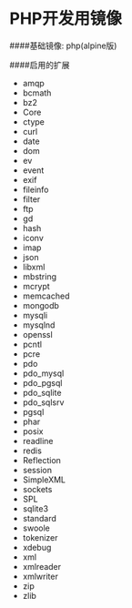# PHP开发用镜像

####基础镜像: php(alpine版)

####启用的扩展
* amqp
* bcmath
* bz2
* Core
* ctype
* curl
* date
* dom 
* ev
* event
* exif
* fileinfo
* filter
* ftp
* gd
* hash
* iconv
* imap
* json
* libxml
* mbstring
* mcrypt
* memcached
* mongodb
* mysqli
* mysqlnd
* openssl
* pcntl
* pcre
* pdo
* pdo_mysql
* pdo_pgsql
* pdo_sqlite
* pdo_sqlsrv
* pgsql
* phar
* posix
* readline
* redis
* Reflection
* session
* SimpleXML
* sockets
* SPL
* sqlite3
* standard
* swoole
* tokenizer
* xdebug
* xml
* xmlreader
* xmlwriter
* zip
* zlib


